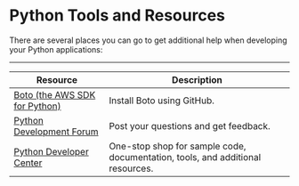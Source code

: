 # Python Tools and Resources<a name="create-deploy-python-tools-resources"></a>

There are several places you can go to get additional help when developing your Python applications:


****  

| Resource | Description | 
| --- | --- | 
| [Boto \(the AWS SDK for Python\)](https://github.com/boto/boto/downloads/) | Install Boto using GitHub\. | 
| [Python Development Forum](https://forums.aws.amazon.com/forum.jspa?forumID=132) | Post your questions and get feedback\. | 
| [Python Developer Center](http://aws.amazon.com/python/) | One\-stop shop for sample code, documentation, tools, and additional resources\. | 